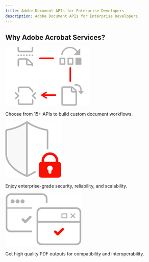 ```yaml
---
title: Adobe Document APIs for Enterprise Developers
description: Adobe Document APIs for Enterprise Developers.
---
```


<TitleBlock slots="heading" theme="lightest"  className="titleBlock-align-left why-Adobe-document-services" />

## Why Adobe Acrobat Services?

<TextBlock slots="image, text" width="33%" theme="lightest" className="align-left enterprise-icon-xl-size horizontal-align-heading py-0"/>

![Build custom document workflows](../images/2_Icon_modify-pages.svg " ")

Choose from 15+ APIs to build custom document workflows.

<TextBlock slots="image, text" width="33%" theme="lightest" className="align-left enterprise-icon-xl-size horizontal-align-heading py-0"/>

![Enjoy enterprise-grade](../images/2_Icon_protect.svg " ")

Enjoy enterprise-grade security, reliability, and scalability.

<TextBlock slots="image, text" width="33%" theme="lightest" className="align-left enterprise-icon-xl-size horizontal-align-heading py-0"/>

![Get high quality PDF](../images/2_Icon_platform-agnostic.svg " ")

Get high quality PDF outputs for compatibility and interoperability.
